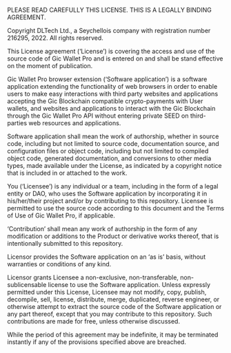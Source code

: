 PLEASE READ CAREFULLY THIS LICENSE. THIS IS A LEGALLY BINDING AGREEMENT.

Copyright DLTech Ltd., a Seychellois company with registration number 216295, 2022. All rights reserved.

This License agreement (‘License’) is covering the access and use of the source code of Gic Wallet Pro and is entered on and shall be stand effective on the moment of publication.

Gic Wallet Pro browser extension (‘Software application’) is a software application extending the functionality of web browsers in order to enable users to make easy interactions with third party websites and applications accepting the Gic Blockchain compatible crypto-payments with User wallets, and websites and applications to interact with the Gic Blockchain through the Gic Wallet Pro API without entering private SEED on third-parties web resources and applications.

Software application shall mean the work of authorship, whether in source code, including but not limited to source code, documentation source, and configuration files or object code, including but not limited to compiled object code, generated documentation, and conversions to other media types, made available under the License, as indicated by a copyright notice that is included in or attached to the work.

You (‘Licensee’) is any individual or a team, including in the form of a legal entity or DAO, who uses the Software application by incorporating it in his/her/their project and/or by contributing to this repository. Licensee is permitted to use the source code according to this document and the Terms of Use of Gic Wallet Pro, if applicable.

‘Contribution’ shall mean any work of authorship in the form of any modification or additions to the Product or derivative works thereof, that is intentionally submitted to this repository.

Licensor provides the Software application on an ‘as is’ basis, without warranties or conditions of any kind.

Licensor grants Licensee a non-exclusive, non-transferable, non-sublicensable license to use the Software application. Unless expressly permitted under this License, Licensee may not modify, copy, publish, decompile, sell, license, distribute, merge, duplicated, reverse engineer, or otherwise attempt to extract the source code of the Software application or any part thereof, except that you may contribute to this repository. Such contributions are made for free, unless otherwise discussed.

While the period of this agreement may be indefinite, it may be terminated instantly if any of the provisions specified above are breached.

